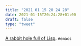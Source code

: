 ```yaml
---
title: "2021 01 15 20 24 28"
date: 2021-01-15T20:24:28+01:00
draft: false
type: "tweet"
---
```

[A rabbit hole full of Lisp](https://www.murilopereira.com/a-rabbit-hole-full-of-lisp/). `#emacs`
